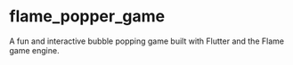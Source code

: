 # flame_popper_game
A fun and interactive bubble popping game built with Flutter and the Flame game engine.
